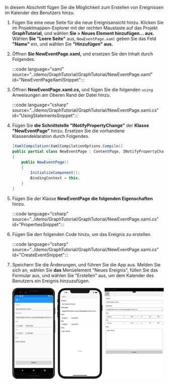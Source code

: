 <!-- markdownlint-disable MD002 MD041 -->

In diesem Abschnitt fügen Sie die Möglichkeit zum Erstellen von Ereignissen im Kalender des Benutzers hinzu.

1. Fügen Sie eine neue Seite für die neue Ereignisansicht hinzu. Klicken Sie im Projektmappen-Explorer mit der rechten Maustaste auf das Projekt **GraphTutorial,** und wählen **Sie > Neues Element hinzufügen... aus.** Wählen **Sie "Leere Seite"** aus, `NewEventPage.xaml` geben Sie das Feld **"Name"** ein, und wählen Sie **"Hinzufügen" aus.**

1. Öffnen **Sie NewEventPage.xaml,** und ersetzen Sie den Inhalt durch Folgendes.

    :::code language="xaml" source="../demo/GraphTutorial/GraphTutorial/NewEventPage.xaml" id="NewEventPageXamlSnippet":::

1. Öffnen **NewEventPage.xaml.cs,** und fügen Sie die folgenden `using` Anweisungen am Oberen Rand der Datei hinzu.

    :::code language="csharp" source="../demo/GraphTutorial/GraphTutorial/NewEventPage.xaml.cs" id="UsingStatementsSnippet":::

1. Fügen Sie **die Schnittstelle "INotifyPropertyChange"** der **Klasse "NewEventPage"** hinzu. Ersetzen Sie die vorhandene Klassendeklaration durch Folgendes.

    ```csharp
    [XamlCompilation(XamlCompilationOptions.Compile)]
    public partial class NewEventPage : ContentPage, INotifyPropertyChanged
    {
        public NewEventPage()
        {
            InitializeComponent();
            BindingContext = this;
        }
    }
    ```

1. Fügen Sie der Klasse **NewEventPage die folgenden Eigenschaften** hinzu.

    :::code language="csharp" source="../demo/GraphTutorial/GraphTutorial/NewEventPage.xaml.cs" id="PropertiesSnippet":::

1. Fügen Sie den folgenden Code hinzu, um das Ereignis zu erstellen.

    :::code language="csharp" source="../demo/GraphTutorial/GraphTutorial/NewEventPage.xaml.cs" id="CreateEventSnippet":::

1. Speichern Sie die Änderungen, und führen Sie die App aus. Melden Sie sich an, wählen Sie **das** Menüelement  "Neues Ereignis", füllen Sie das Formular aus, und wählen Sie "Erstellen" aus, um dem Kalender des Benutzers ein Ereignis hinzuzufügen.

    ![Screenshot der neuen Ereignisseite](images/new-event-page.png)
